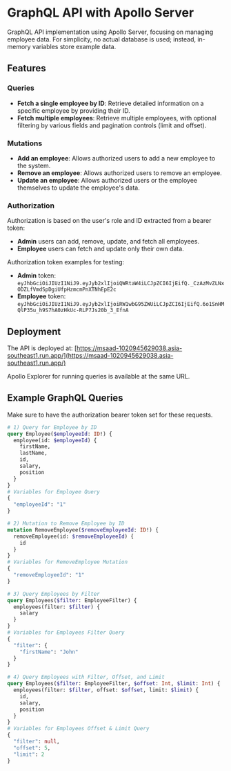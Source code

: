 # GraphQL API with Apollo Server

GraphQL API implementation using Apollo Server, focusing on managing employee data. For simplicity, no actual database is used; instead, in-memory variables store example data.

## Features

### Queries
- **Fetch a single employee by ID**: Retrieve detailed information on a specific employee by providing their ID.
- **Fetch multiple employees**: Retrieve multiple employees, with optional filtering by various fields and pagination controls (limit and offset).

### Mutations
- **Add an employee**: Allows authorized users to add a new employee to the system.
- **Remove an employee**: Allows authorized users to remove an employee.
- **Update an employee**: Allows authorized users or the employee themselves to update the employee's data.

### Authorization
Authorization is based on the user's role and ID extracted from a bearer token:
- **Admin** users can add, remove, update, and fetch all employees.
- **Employee** users can fetch and update only their own data.

Authorization token examples for testing:
- **Admin** token: `eyJhbGciOiJIUzI1NiJ9.eyJyb2xlIjoiQWRtaW4iLCJpZCI6IjEifQ._CzAzMvZLNxODZLfVmdSpDgiUfpHzmcmPnXTNhEpE2c`
- **Employee** token: `eyJhbGciOiJIUzI1NiJ9.eyJyb2xlIjoiRW1wbG95ZWUiLCJpZCI6IjEifQ.6o1SnHMQlP35u_h9S7hA0zHkUc-RLP7Js20b_3_EfnA`

## Deployment

The API is deployed at: [https://msaad-1020945629038.asia-southeast1.run.app/](https://msaad-1020945629038.asia-southeast1.run.app/)

Apollo Explorer for running queries is available at the same URL.
## Example GraphQL Queries

Make sure to have the authorization bearer token set for these requests.

```graphql
# 1) Query for Employee by ID
query Employee($employeeId: ID!) {
  employee(id: $employeeId) {
    firstName,
    lastName,
    id,
    salary,
    position
  }
}
# Variables for Employee Query
{
  "employeeId": "1"
}

# 2) Mutation to Remove Employee by ID
mutation RemoveEmployee($removeEmployeeId: ID!) {
  removeEmployee(id: $removeEmployeeId) {
    id
  }
}
# Variables for RemoveEmployee Mutation
{
  "removeEmployeeId": "1"
}

# 3) Query Employees by Filter
query Employees($filter: EmployeeFilter) {
  employees(filter: $filter) {
    salary
  }
}
# Variables for Employees Filter Query
{
  "filter": {
    "firstName": "John"
  }
}

# 4) Query Employees with Filter, Offset, and Limit
query Employees($filter: EmployeeFilter, $offset: Int, $limit: Int) {
  employees(filter: $filter, offset: $offset, limit: $limit) {
    id,
    salary,
    position
  }
}
# Variables for Employees Offset & Limit Query
{
  "filter": null,
  "offset": 5,
  "limit": 2
}
